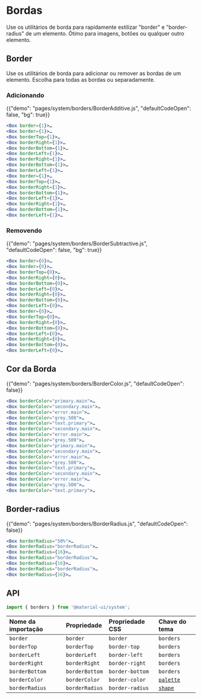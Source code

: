 # Bordas

<p class="description">Use os utilitários de borda para rapidamente estilizar "border" e "border-radius" de um elemento. Ótimo para imagens, botões ou qualquer outro elemento.</p>

## Border

Use os utilitários de borda para adicionar ou remover as bordas de um elemento. Escolha para todas as bordas ou separadamente.

### Adicionando

{{"demo": "pages/system/borders/BorderAdditive.js", "defaultCodeOpen": false, "bg": true}}

```jsx
<Box border={1}>…
<Box border={1}>…
<Box borderTop={1}>…
<Box borderRight={1}>…
<Box borderBottom={1}>…
<Box borderLeft={1}>…
<Box borderRight={1}>…
<Box borderBottom={1}>…
<Box borderLeft={1}>…
<Box border={1}>…
<Box borderTop={1}>…
<Box borderRight={1}>…
<Box borderBottom={1}>…
<Box borderLeft={1}>…
<Box borderRight={1}>…
<Box borderBottom={1}>…
<Box borderLeft={1}>…
```

### Removendo

{{"demo": "pages/system/borders/BorderSubtractive.js", "defaultCodeOpen": false, "bg": true}}

```jsx
<Box border={0}>…
<Box border={0}>…
<Box borderTop={0}>…
<Box borderRight={0}>…
<Box borderBottom={0}>…
<Box borderLeft={0}>…
<Box borderRight={0}>…
<Box borderBottom={0}>…
<Box borderLeft={0}>…
<Box border={0}>…
<Box borderTop={0}>…
<Box borderRight={0}>…
<Box borderBottom={0}>…
<Box borderLeft={0}>…
<Box borderRight={0}>…
<Box borderBottom={0}>…
<Box borderLeft={0}>…
```

## Cor da Borda

{{"demo": "pages/system/borders/BorderColor.js", "defaultCodeOpen": false}}

```jsx
<Box borderColor="primary.main">…
<Box borderColor="secondary.main">…
<Box borderColor="error.main">…
<Box borderColor="grey.500">…
<Box borderColor="text.primary">…
<Box borderColor="secondary.main">…
<Box borderColor="error.main">…
<Box borderColor="grey.500">…
<Box borderColor="primary.main">…
<Box borderColor="secondary.main">…
<Box borderColor="error.main">…
<Box borderColor="grey.500">…
<Box borderColor="text.primary">…
<Box borderColor="secondary.main">…
<Box borderColor="error.main">…
<Box borderColor="grey.500">…
<Box borderColor="text.primary">…
```

## Border-radius

{{"demo": "pages/system/borders/BorderRadius.js", "defaultCodeOpen": false}}

```jsx
<Box borderRadius="50%">…
<Box borderRadius="borderRadius">…
<Box borderRadius={16}>…
<Box borderRadius="borderRadius">…
<Box borderRadius={16}>…
<Box borderRadius="borderRadius">…
<Box borderRadius={16}>…
```

## API

```js
import { borders } from '@material-ui/system';
```

| Nome da importação | Propriedade    | Propriedade CSS | Chave do tema                                                    |
|:------------------ |:-------------- |:--------------- |:---------------------------------------------------------------- |
| `border`           | `border`       | `border`        | `borders`                                                        |
| `borderTop`        | `borderTop`    | `border-top`    | `borders`                                                        |
| `borderLeft`       | `borderLeft`   | `border-left`   | `borders`                                                        |
| `borderRight`      | `borderRight`  | `border-right`  | `borders`                                                        |
| `borderBottom`     | `borderBottom` | `border-bottom` | `borders`                                                        |
| `borderColor`      | `borderColor`  | `border-color`  | [`palette`](/customization/default-theme/?expand-path=$.palette) |
| `borderRadius`     | `borderRadius` | `border-radius` | [`shape`](/customization/default-theme/?expand-path=$.shape)     |
